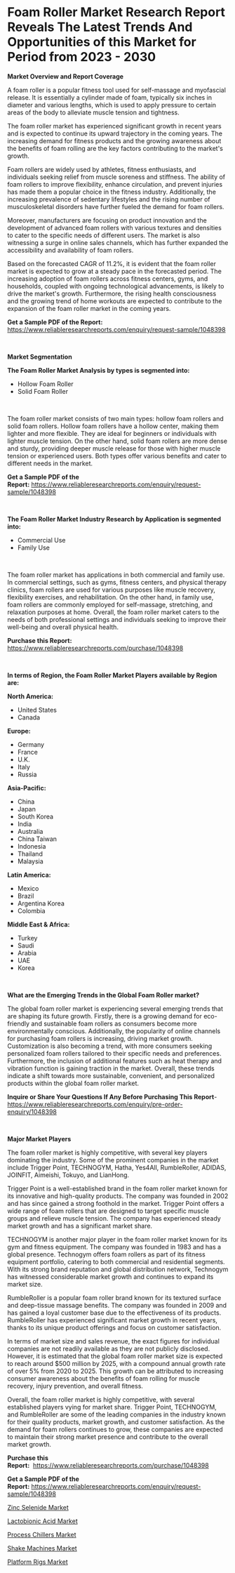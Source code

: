 <p><h1>Foam Roller Market Research Report Reveals The Latest Trends And Opportunities of this Market for Period from 2023 - 2030</h1></p><p><strong>Market Overview and Report Coverage</strong></p>
<p><p>A foam roller is a popular fitness tool used for self-massage and myofascial release. It is essentially a cylinder made of foam, typically six inches in diameter and various lengths, which is used to apply pressure to certain areas of the body to alleviate muscle tension and tightness.</p><p>The foam roller market has experienced significant growth in recent years and is expected to continue its upward trajectory in the coming years. The increasing demand for fitness products and the growing awareness about the benefits of foam rolling are the key factors contributing to the market's growth.</p><p>Foam rollers are widely used by athletes, fitness enthusiasts, and individuals seeking relief from muscle soreness and stiffness. The ability of foam rollers to improve flexibility, enhance circulation, and prevent injuries has made them a popular choice in the fitness industry. Additionally, the increasing prevalence of sedentary lifestyles and the rising number of musculoskeletal disorders have further fueled the demand for foam rollers.</p><p>Moreover, manufacturers are focusing on product innovation and the development of advanced foam rollers with various textures and densities to cater to the specific needs of different users. The market is also witnessing a surge in online sales channels, which has further expanded the accessibility and availability of foam rollers.</p><p>Based on the forecasted CAGR of 11.2%, it is evident that the foam roller market is expected to grow at a steady pace in the forecasted period. The increasing adoption of foam rollers across fitness centers, gyms, and households, coupled with ongoing technological advancements, is likely to drive the market's growth. Furthermore, the rising health consciousness and the growing trend of home workouts are expected to contribute to the expansion of the foam roller market in the coming years.</p></p>
<p><strong>Get a Sample PDF of the Report:</strong> <a href="https://www.reliableresearchreports.com/enquiry/request-sample/1048398">https://www.reliableresearchreports.com/enquiry/request-sample/1048398</a></p>
<p>&nbsp;</p>
<p><strong>Market Segmentation</strong></p>
<p><strong>The Foam Roller Market Analysis by types is segmented into:</strong></p>
<p><ul><li>Hollow Foam Roller</li><li>Solid Foam Roller</li></ul></p>
<p>&nbsp;</p>
<p><p>The foam roller market consists of two main types: hollow foam rollers and solid foam rollers. Hollow foam rollers have a hollow center, making them lighter and more flexible. They are ideal for beginners or individuals with lighter muscle tension. On the other hand, solid foam rollers are more dense and sturdy, providing deeper muscle release for those with higher muscle tension or experienced users. Both types offer various benefits and cater to different needs in the market.</p></p>
<p><strong>Get a Sample PDF of the Report:</strong>&nbsp;<a href="https://www.reliableresearchreports.com/enquiry/request-sample/1048398">https://www.reliableresearchreports.com/enquiry/request-sample/1048398</a></p>
<p>&nbsp;</p>
<p><strong>The Foam Roller Market Industry Research by Application is segmented into:</strong></p>
<p><ul><li>Commercial Use</li><li>Family Use</li></ul></p>
<p>&nbsp;</p>
<p><p>The foam roller market has applications in both commercial and family use. In commercial settings, such as gyms, fitness centers, and physical therapy clinics, foam rollers are used for various purposes like muscle recovery, flexibility exercises, and rehabilitation. On the other hand, in family use, foam rollers are commonly employed for self-massage, stretching, and relaxation purposes at home. Overall, the foam roller market caters to the needs of both professional settings and individuals seeking to improve their well-being and overall physical health.</p></p>
<p><strong>Purchase this Report:</strong>&nbsp; <a href="https://www.reliableresearchreports.com/purchase/1048398">https://www.reliableresearchreports.com/purchase/1048398</a></p>
<p>&nbsp;</p>
<p><strong>In terms of Region, the Foam Roller Market Players available by Region are:</strong></p>
<p>
    <p> <strong> North America: </strong>
        <ul>
            <li>United States</li>
            <li>Canada</li>
        </ul>
        </p> 
    <p> <strong> Europe: </strong>
        <ul>
            <li>Germany</li>
            <li>France</li>
            <li>U.K.</li>
            <li>Italy</li>
            <li>Russia</li>
        </ul>
        </p> 
    <p> <strong> Asia-Pacific: </strong>
        <ul>
            <li>China</li>
            <li>Japan</li>
            <li>South Korea</li>
            <li>India</li>
            <li>Australia</li>
            <li>China Taiwan</li>
            <li>Indonesia</li>
            <li>Thailand</li>
            <li>Malaysia</li>
        </ul>
        </p> 
    <p> <strong> Latin America: </strong>
        <ul>
            <li>Mexico</li>
            <li>Brazil</li>
            <li>Argentina Korea</li>
            <li>Colombia</li>
        </ul>
        </p> 
    <p> <strong> Middle East & Africa: </strong>
        <ul>
            <li>Turkey</li>
            <li>Saudi</li>
            <li>Arabia</li>
            <li>UAE</li>
            <li>Korea</li>
        </ul>
    </p>
    </p>
<p>&nbsp;</p>
<p><strong>What are the Emerging Trends in the Global Foam Roller market?</strong></p>
<p><p>The global foam roller market is experiencing several emerging trends that are shaping its future growth. Firstly, there is a growing demand for eco-friendly and sustainable foam rollers as consumers become more environmentally conscious. Additionally, the popularity of online channels for purchasing foam rollers is increasing, driving market growth. Customization is also becoming a trend, with more consumers seeking personalized foam rollers tailored to their specific needs and preferences. Furthermore, the inclusion of additional features such as heat therapy and vibration function is gaining traction in the market. Overall, these trends indicate a shift towards more sustainable, convenient, and personalized products within the global foam roller market.</p></p>
<p><strong>Inquire or Share Your Questions If Any Before Purchasing This Report</strong>- <a href="https://www.reliableresearchreports.com/enquiry/pre-order-enquiry/1048398">https://www.reliableresearchreports.com/enquiry/pre-order-enquiry/1048398</a></p>
<p>&nbsp;</p>
<p><strong>Major Market Players</strong></p>
<p><p>The foam roller market is highly competitive, with several key players dominating the industry. Some of the prominent companies in the market include Trigger Point, TECHNOGYM, Hatha, Yes4All, RumbleRoller, ADIDAS, JOINFIT, Aimeishi, Tokuyo, and LianHong.</p><p>Trigger Point is a well-established brand in the foam roller market known for its innovative and high-quality products. The company was founded in 2002 and has since gained a strong foothold in the market. Trigger Point offers a wide range of foam rollers that are designed to target specific muscle groups and relieve muscle tension. The company has experienced steady market growth and has a significant market share.</p><p>TECHNOGYM is another major player in the foam roller market known for its gym and fitness equipment. The company was founded in 1983 and has a global presence. Technogym offers foam rollers as part of its fitness equipment portfolio, catering to both commercial and residential segments. With its strong brand reputation and global distribution network, Technogym has witnessed considerable market growth and continues to expand its market size.</p><p>RumbleRoller is a popular foam roller brand known for its textured surface and deep-tissue massage benefits. The company was founded in 2009 and has gained a loyal customer base due to the effectiveness of its products. RumbleRoller has experienced significant market growth in recent years, thanks to its unique product offerings and focus on customer satisfaction.</p><p>In terms of market size and sales revenue, the exact figures for individual companies are not readily available as they are not publicly disclosed. However, it is estimated that the global foam roller market size is expected to reach around $500 million by 2025, with a compound annual growth rate of over 5% from 2020 to 2025. This growth can be attributed to increasing consumer awareness about the benefits of foam rolling for muscle recovery, injury prevention, and overall fitness.</p><p>Overall, the foam roller market is highly competitive, with several established players vying for market share. Trigger Point, TECHNOGYM, and RumbleRoller are some of the leading companies in the industry known for their quality products, market growth, and customer satisfaction. As the demand for foam rollers continues to grow, these companies are expected to maintain their strong market presence and contribute to the overall market growth.</p></p>
<p><strong>Purchase this Report:</strong>&nbsp;&nbsp;<a href="https://www.reliableresearchreports.com/purchase/1048398">https://www.reliableresearchreports.com/purchase/1048398</a></p>
<p></p>
<p><strong>Get a Sample PDF of the Report:</strong>&nbsp;<a href="https://www.reliableresearchreports.com/enquiry/request-sample/1048398">https://www.reliableresearchreports.com/enquiry/request-sample/1048398</a></p>
<p><p><a href="https://github.com/GroverBarry/Market-Research-Report-List-2/blob/main/zinc-selenide-market.md">Zinc Selenide Market</a></p><p><a href="https://github.com/RickHolmes3/Market-Research-Report-List-2/blob/main/lactobionic-acid-market.md">Lactobionic Acid Market</a></p><p><a href="https://medium.com/@smithazim89098/process-chillers-market-size-market-outlook-and-market-forecast-2023-to-2030-219dd588fb15">Process Chillers Market</a></p><p><a href="https://medium.com/@helalkhan4512/shake-machines-market-size-cagr-trends-2024-2030-da62fa730a09">Shake Machines Market</a></p><p><a href="https://medium.com/@noewwade60/platform-rigs-market-trends-forecast-and-competitive-analysis-to-2030-af711f8e946b">Platform Rigs Market</a></p></p>